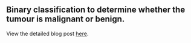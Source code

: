 ## Binary classification to determine whether the tumour is malignant or benign.
View the detailed blog post [here](https://pratyakshajha.github.io/blogs/Feature%20Selection%20-%20Wisconsin%20Cancer%20Database.html).
